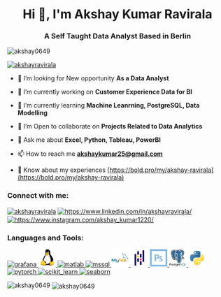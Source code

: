 <h1 align="center">Hi 👋, I'm Akshay Kumar Ravirala</h1>
<h3 align="center">A Self Taught Data Analyst Based in Berlin</h3>

<p align="left"> <img src="https://komarev.com/ghpvc/?username=akshay0649&label=Profile%20views&color=0e75b6&style=flat" alt="akshay0649" /> </p>

<p align="left"> <a href="https://twitter.com/akshayravirala" target="blank"><img src="https://img.shields.io/twitter/follow/akshayravirala?logo=twitter&style=for-the-badge" alt="akshayravirala" /></a> </p>

- 🤝 I’m looking for New opportunity **As a Data Analyst**

- 🔭 I’m currently working on **Customer Experience Data for BI**

- 🌱 I’m currently learning **Machine Leanrning, PostgreSQL, Data Modelling**

- 👯 I’m Open to collaborate on **Projects Related to Data Analytics**

- 💬 Ask me about **Excel, Python, Tableau, PowerBI**

- 📫 How to reach me **akshaykumar25@gmail.com**

- 📄 Know about my experiences [https://bold.pro/my/akshay-ravirala](https://bold.pro/my/akshay-ravirala)

<h3 align="left">Connect with me:</h3>
<p align="left">
<a href="https://twitter.com/akshayravirala" target="blank"><img align="center" src="https://raw.githubusercontent.com/rahuldkjain/github-profile-readme-generator/master/src/images/icons/Social/twitter.svg" alt="akshayravirala" height="30" width="40" /></a>
<a href="https://linkedin.com/in/https://www.linkedin.com/in/akshayravirala/" target="blank"><img align="center" src="https://raw.githubusercontent.com/rahuldkjain/github-profile-readme-generator/master/src/images/icons/Social/linked-in-alt.svg" alt="https://www.linkedin.com/in/akshayravirala/" height="30" width="40" /></a>
<a href="https://instagram.com/https://www.instagram.com/akshay_kumar1220/" target="blank"><img align="center" src="https://raw.githubusercontent.com/rahuldkjain/github-profile-readme-generator/master/src/images/icons/Social/instagram.svg" alt="https://www.instagram.com/akshay_kumar1220/" height="30" width="40" /></a>
</p>

<h3 align="left">Languages and Tools:</h3>
<p align="left"> <a href="https://grafana.com" target="_blank" rel="noreferrer"> <img src="https://www.vectorlogo.zone/logos/grafana/grafana-icon.svg" alt="grafana" width="40" height="40"/> </a> <a href="https://www.linux.org/" target="_blank" rel="noreferrer"> <img src="https://raw.githubusercontent.com/devicons/devicon/master/icons/linux/linux-original.svg" alt="linux" width="40" height="40"/> </a> <a href="https://www.mathworks.com/" target="_blank" rel="noreferrer"> <img src="https://upload.wikimedia.org/wikipedia/commons/2/21/Matlab_Logo.png" alt="matlab" width="40" height="40"/> </a> <a href="https://www.microsoft.com/en-us/sql-server" target="_blank" rel="noreferrer"> <img src="https://www.svgrepo.com/show/303229/microsoft-sql-server-logo.svg" alt="mssql" width="40" height="40"/> </a> <a href="https://www.mysql.com/" target="_blank" rel="noreferrer"> <img src="https://raw.githubusercontent.com/devicons/devicon/master/icons/mysql/mysql-original-wordmark.svg" alt="mysql" width="40" height="40"/> </a> <a href="https://pandas.pydata.org/" target="_blank" rel="noreferrer"> <img src="https://raw.githubusercontent.com/devicons/devicon/2ae2a900d2f041da66e950e4d48052658d850630/icons/pandas/pandas-original.svg" alt="pandas" width="40" height="40"/> </a> <a href="https://www.photoshop.com/en" target="_blank" rel="noreferrer"> <img src="https://raw.githubusercontent.com/devicons/devicon/master/icons/photoshop/photoshop-line.svg" alt="photoshop" width="40" height="40"/> </a> <a href="https://www.postgresql.org" target="_blank" rel="noreferrer"> <img src="https://raw.githubusercontent.com/devicons/devicon/master/icons/postgresql/postgresql-original-wordmark.svg" alt="postgresql" width="40" height="40"/> </a> <a href="https://www.python.org" target="_blank" rel="noreferrer"> <img src="https://raw.githubusercontent.com/devicons/devicon/master/icons/python/python-original.svg" alt="python" width="40" height="40"/> </a> <a href="https://pytorch.org/" target="_blank" rel="noreferrer"> <img src="https://www.vectorlogo.zone/logos/pytorch/pytorch-icon.svg" alt="pytorch" width="40" height="40"/> </a> <a href="https://scikit-learn.org/" target="_blank" rel="noreferrer"> <img src="https://upload.wikimedia.org/wikipedia/commons/0/05/Scikit_learn_logo_small.svg" alt="scikit_learn" width="40" height="40"/> </a> <a href="https://seaborn.pydata.org/" target="_blank" rel="noreferrer"> <img src="https://seaborn.pydata.org/_images/logo-mark-lightbg.svg" alt="seaborn" width="40" height="40"/> </a> </p>

<p><img align="left" src="https://github-readme-stats.vercel.app/api/top-langs?username=akshay0649&show_icons=true&locale=en&layout=compact" alt="akshay0649" /></p>

<p>&nbsp;<img align="center" src="https://github-readme-stats.vercel.app/api?username=akshay0649&show_icons=true&locale=en" alt="akshay0649" /></p>
